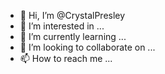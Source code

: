 - 👋 Hi, I’m @CrystalPresley
- 👀 I’m interested in ...
- 🌱 I’m currently learning ...
- 💞️ I’m looking to collaborate on ...
- 📫 How to reach me ...

<!---
CrystalPresley/CrystalPresley is a ✨ special ✨ repository because its `README.md` (this file) appears on your GitHub profile.
You can click the Preview link to take a look at your changes.
--->
